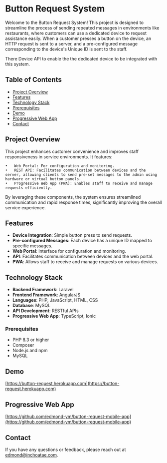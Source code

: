 # Button Request System

Welcome to the Button Request System! This project is designed to streamline the process of sending repeated messages in environments like restaurants, where customers can use a dedicated device to request assistance easily. When a customer presses a button on the device, an HTTP request is sent to a server, and a pre-configured message corresponding to the device's Unique ID is sent to the staff.

There Device API to enable the the dedicated device to be integrated with this system.

## Table of Contents

- [Project Overview](#project-overview)
- [Features](#features)
- [Technology Stack](#technology-stack)
- [Prerequisites](#prerequisites)
- [Demo](#demo)
- [Progressive Web App](#progressive-web-app)
- [Contact](#contact)
  
## Project Overview

This project enhances customer convenience and improves staff responsiveness in service environments. It features:

	•	Web Portal: For configuration and monitoring.
	•	REST API: Facilitates communication between devices and the server, allowing clients to send pre-set messages to the admin using hardware or virtual button panels.
	•	Progressive Web App (PWA): Enables staff to receive and manage requests efficiently.

By leveraging these components, the system ensures streamlined communication and rapid response times, significantly improving the overall service experience.

## Features

- **Device Integration**: Simple button press to send requests.
- **Pre-configured Messages**: Each device has a unique ID mapped to specific messages.
- **Web Portal**: Interface for configuration and monitoring.
- **API**: Facilitates communication between devices and the web portal.
- **PWA**: Allows staff to receive and manage requests on various devices.

## Technology Stack

- **Backend Framework**: Laravel
- **Frontend Framework**: AngularJS
- **Languages**: PHP, JavaScript, HTML, CSS
- **Database**: MySQL
- **API Development**: RESTful APIs
- **Progressive Web App**: TypeScript, Ionic


### Prerequisites

- PHP 8.3 or higher
- Composer
- Node.js and npm
- MySQL

## Demo
[https://button-request.herokuapp.com](https://button-request.herokuapp.com)
## Progressive Web App
[https://github.com/edmond-ym/button-request-mobile-app](https://github.com/edmond-ym/button-request-mobile-app)
## Contact

If you have any questions or feedback, please reach out at [edmond@inchoatae.com](mailto:edmond@inchoatae.com).



